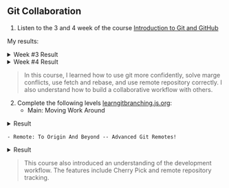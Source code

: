## Git Collaboration

1. Listen to the 3 and 4 week of the course [Introduction to Git and GitHub](https://www.coursera.org/learn/introduction-git-github)

My results:

<details>
    <summary>Week #3 Result</summary>
    <img src="https://github.com/Marionetko/kottans-frontend/blob/main/task_git_collaboration/week-03.jpg">
</details>

<details>
    <summary>Week #4 Result</summary>
    <img src="https://github.com/Marionetko/kottans-frontend/blob/main/task_git_collaboration/week-04.jpg">
</details>

> In this course, I learned how to use git more confidently, solve marge conflicts, use fetch and rebase, and use remote repository correctly. I also understand how to build a collaborative workflow with others.

2. Complete the following levels [learngitbranching.js.org](https://learngitbranching.js.org/?locale=uk):
    - Main: Moving Work Around

<details>
    <summary>Result</summary>
    <img src="https://github.com/Marionetko/kottans-frontend/blob/main/task_git_collaboration/Screenshot_1.jpg">
</details>

    - Remote: To Origin And Beyond -- Advanced Git Remotes!

<details>
    <summary>Result</summary>
    <img src="https://github.com/Marionetko/kottans-frontend/blob/main/task_git_collaboration/Screenshot_2.jpg">
</details>

> This course also introduced an understanding of the development workflow. The features include Cherry Pick and remote repository tracking.